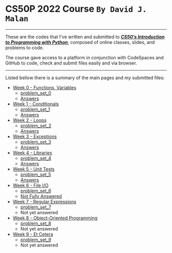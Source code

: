 # CS50P 2022 Course `By David J. Malan`

---

These are the codes that I've written and submitted to [***CS50’s Introduction to Programming with Python***](https://cs50.harvard.edu/python/2022/), composed of online classes, slides, and problems to code. 

The course gave access to a platform in conjunction with CodeSpaces and GitHub to code, check and submit files easily and via browser. 

---

Listed bellow there is a summary of the main pages and my submitted files:

* [Week 0 - Functions, Variables](https://cs50.harvard.edu/python/2022/weeks/0/)
    * [problem_set_0](https://cs50.harvard.edu/python/2022/psets/0/)
    * [Answers](https://github.com/TDPessoa/CS50/tree/main/problem_set_0/)
* [Week 1 - Conditionals](https://cs50.harvard.edu/python/2022/weeks/1/)
    * [problem_set_1](https://cs50.harvard.edu/python/2022/psets/1/)
    * [Answers](https://github.com/TDPessoa/CS50/tree/main/problem_set_1/)
* [Week 2 - Loops](https://cs50.harvard.edu/python/2022/weeks/2/)
    * [problem_set_2](https://cs50.harvard.edu/python/2022/psets/2/)
    * [Answers](https://github.com/TDPessoa/CS50/tree/main/problem_set_2/)
* [Week 3 - Exceptions](https://cs50.harvard.edu/python/2022/weeks/3/)
    * [problem_set_3](https://cs50.harvard.edu/python/2022/psets/3/)
    * [Answers](https://github.com/TDPessoa/CS50/tree/main/problem_set_3/)
* [Week 4 - Libraries](https://cs50.harvard.edu/python/2022/weeks/4/)
    * [problem_set_4](https://cs50.harvard.edu/python/2022/psets/4/)
    * [Answers](https://github.com/TDPessoa/CS50/tree/main/problem_set_4)
* [Week 5 - Unit Tests](https://cs50.harvard.edu/python/2022/weeks/5/)
    * [problem_set_5](https://cs50.harvard.edu/python/2022/psets/5/)
    * [Answers](https://github.com/TDPessoa/CS50/tree/main/problem_set_5)
* [Week 6 - File I/O](https://cs50.harvard.edu/python/2022/weeks/6/)
    * [problem_set_6](https://cs50.harvard.edu/python/2022/psets/6/)
    * [Not Fully Answered](https://github.com/TDPessoa/CS50/tree/main/problem_set_6)
* [Week 7 - Regular Expressions](https://cs50.harvard.edu/python/2022/weeks/7/)
    * [problem_set_7](https://cs50.harvard.edu/python/2022/psets/7/)
    * Not yet answered
* [Week 8 - Object-Oriented Programming](https://cs50.harvard.edu/python/2022/weeks/8/)
    * [problem_set_8](https://cs50.harvard.edu/python/2022/psets/8/)
    * Not yet answered
* [Week 9 - Et Cetera](https://cs50.harvard.edu/python/2022/weeks/9/)
    * [problem_set_9](https://cs50.harvard.edu/python/2022/psets/9/)
    * Not yet answered